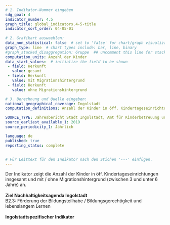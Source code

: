 ```yaml
---
# 1. Indikator-Nummer eingeben 
sdg_goal: 4 
indicator_number: 4.5
graph_title: global_indicators.4-5-title
indicator_sort_order: 04-05-01
 
# 2. Grafikart auswaehlen: 
data_non_statistical: false  # set to 'false' for chart/graph visualization 
graph_type: line  # chart types include: bar, line, binary 
#graph_stacked_disaggregation: Gruppe  ## uncomment this line for stacked bars. eplace 'Geschlecht' with the field of aggregation. 
computation_units: Anzahl der Kinder
data_start_values:  # initialize the field to be shown  
 - field: Herkunft 
   value: gesamt
 - field: Herkunft 
   value: mit Migrationshintergrund
 - field: Herkunft
   value: ohne Migrationshintergrund

# 3. Berechnung und Quelle eingeben: 
national_geographical_coverage: Ingolstadt 
computation_definitions: Anzahl der Kinder in öff. Kindertageseinrichtungen insgesamt und mit / ohne  Migrationshintergrund (zwischen 3 und unter 6 Jahre) in städtischer Trägerschaft

SOURCE_TYPE: Jahresbericht Stadt Ingolstadt, Amt für Kinderbetreuung und -bildung # data source  
source_earliest_available_1: 2019
source_periodicity_1: Jährlich

language: de   
published: true 
reporting_status: complete
 
 
# Für Leittext für den Indikator nach den Stichen '---' einfügen. 
---
```

Der Indikator zeigt die Anzahl der Kinder in öff. Kindertageseinrichtungen insgesamt und mit / ohne  Migrationshintergrund (zwischen 3 und unter 6 Jahre) an.<br>
<br>
<b>Ziel Nachhaltigkeitsagenda Ingolstadt</b><br>
B2.3: Förderung der Bildungsteilhabe / Bildungsgerechtigkeit und lebenslangem Lernen<br>
<br>
<b>Ingolstadtspezifischer Indikator</b>
